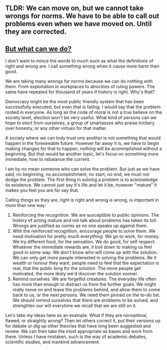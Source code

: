 ## TLDR: We can move on, but we cannot take wrongs for norms. We have to be able to call out problems even when we have moved on. Until they are corrected.
[But what can we do?]()
---
I don't want to mince the words to much such as what the definitions of right and wrong are. I call something wrong when it cause more harm then good.

We are taking many wrongs for norms because we can do nothing with them. From exploitation in workplaces to atrocities of ruling powers. The same have repeated for thousand of years if history is right. Why's that?

Democracy might be the most public friendly system that has been successfully executed, but even that is failing. I would say that the problem rooted in everyone. As long as the code of moral is not a true believe on the society level, election won't be very useful. What kind of persons can we hope to elect from ourselves, a group of smartasses who praise trickery over honesty, or any other virtues for that matter.

A society where we can truly trust one another is not something that would happen in the foreseeable future. However far away it is, we have to begin making changes for that to happen, nothing will be acommplished without a beginning. But that would be another topic, let's focus on something more immediate, how to rebalance the current.

I am by no mean someone who can solve the problem. But just as we have said, no beginning, no accomplishment, no start, no end, we must not dodge the problem. The first thing in solving a problem is to acknowledge its existence. We cannot just say it's life and let it be, however "mature" it makes you feel you are for say that.

Calling things as they are, right is right and wrong is wrong, is important in more than one way:
1. Reinforcing the recognition. We are susceptible to public opinions. The history of acting mature and not talk about problems has taken its toll. Wrongs are justified as norms as no one speaks up against them.
2. With the reinforced recognition, encourage people to solve them. We need motivation for pretty much everything. We go to work, for money. We try different food, for the sensation. We do good, for self respect. Whatever the immediate rewards are, it boil down to making us feel good in some way. We don't know who will come up with the solution. We can only get more people interested in solving the problems. Be it wealth or honour they want, people need to feel that the expectation is real, that the public long for the solution. The more people get motivated, the more likely we'd discover the solution sooner.
3. Remind ourselves. We are forgetful creatures. The everyday life often has more than enough to distract us from the further goals. We might really move on and leave the problems behind, and allow them to come back to us, or the next persons. We need them pinned on the to-do list. We should remind ourselves that there are problems to be solved, and strenghten our will everytime we recall that we are still on it.

Let's take my ideas here as an example. What if they are nonoptimal, flawed, or straightly wrong?
Then let others correct it, put their versions up for debate or dig up other theories that have long been suggested and review. We can then take the most appropriate as bases and work from there.
Unless I have mistaken, such is the way of academic debates, scientific studies, and mankind advancement.